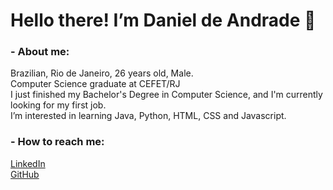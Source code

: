 <h1>Hello there! I’m Daniel de Andrade 👋</h1>

<h3>- About me:</h3>
<p>
Brazilian, Rio de Janeiro, 26 years old, Male.<br>
Computer Science graduate at CEFET/RJ<br>
I just finished my Bachelor's Degree in Computer Science, and I'm currently looking for my first job.<br>
I’m interested in learning Java, Python, HTML, CSS and Javascript.
</p>
 
<h3>- How to reach me:</h3>
<p>
<a href="https://wwwlinkedin.com/in/danielandrade05/">LinkedIn</a><br>
<a href="https://github.com/danielandrade05">GitHub</a><br>
</p>
<!---
danielandrade05/danielandrade05 is a ✨ special ✨ repository because its `README.md` (this file) appears on your GitHub profile.
You can click the Preview link to take a look at your changes.
--->
